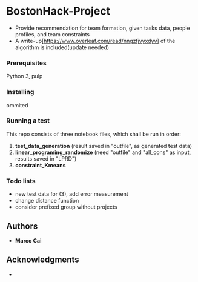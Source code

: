 # BostonHack-Project
* Provide recommendation for team formation, given tasks data, people profiles, and team constraints
* A write-up[https://www.overleaf.com/read/nngzfjvyxdyv] of the algorithm is included(update needed)

### Prerequisites

Python 3, pulp

### Installing

ommited

### Running a test
This repo consists of three notebook files, which shall be run in order:
1. **test_data_generation**
  (result saved in "outfile", as generated test data)
2. **linear_programing_randomize**
  (need "outfile" and "all_cons" as input, results saved in "LPRD")
3. **constraint_Kmeans**

### Todo lists
* new test data for (3), add error measurement
* change distance function
* consider prefixed group without projects

## Authors
* **Marco Cai** 
## Acknowledgments
*
